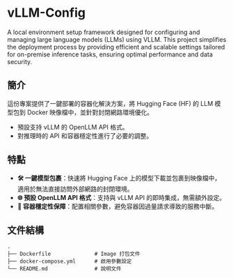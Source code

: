 # vLLM-Config

A local environment setup framework designed for configuring and managing large language models (LLMs) using VLLM. This project simplifies the deployment process by providing efficient and scalable settings tailored for on-premise inference tasks, ensuring optimal performance and data security.


## 簡介

這份專案提供了一鍵部署的容器化解決方案，將 Hugging Face (HF) 的 LLM 模型包到 Docker 映像檔中，並針對封閉網路環境優化。

- 預設支持 vLLM 的 OpenLLM API 格式。
- 對推理時的 API 和容器穩定性進行了必要的調整。

## 特點

- **🛠️ 一鍵模型包裹**：快速將 Hugging Face 上的模型下載並包裹到映像檔中，適用於無法直接訪問外部網路的封閉環境。
- **🌐 預設 OpenLLM API 格式**：支持與 vLLM API 的即時集成，無需額外設定。
- **🚦 容器穩定性保障**：配置相關參數，避免容器因過量請求導致的服務中斷。

## 文件結構

```
.
├── Dockerfile              # Image 打包文件
├── docker-compose.yml      # 啟用參數設定
└── README.md               # 說明文件
```
